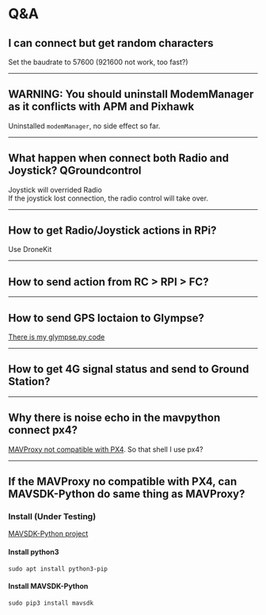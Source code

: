 # Q&A

## I can connect but get random characters
Set the baudrate to 57600 (921600 not work, too fast?)

---
## WARNING: You should uninstall ModemManager as it conflicts with APM and Pixhawk
Uninstalled `modemManager`, no side effect so far.

---
##  What happen when connect both Radio and Joystick? **QGroundcontrol**
Joystick will overrided Radio<br>
If the joystick lost connection, the radio control will take over.

---
##  How to get Radio/Joystick actions in RPi?
Use DroneKit

---
##  How to send action from RC > RPI > FC?

---
##  How to send GPS loctaion to Glympse?
[There is my glympse.py code](https://github.com/rc-bellergy/glympse.git)

---
##  How to get 4G signal status and send to Ground Station?<br>

---
##  Why there is noise echo in the mavpython connect px4?<br>
[MAVProxy not compatible with PX4](https://discuss.px4.io/t/mavproxy-not-compatible-with-px4/7164/2). So that shell I use px4?

---
## If the MAVProxy no compatible with PX4, can MAVSDK-Python do same thing as MAVProxy?
### Install (Under Testing)
[MAVSDK-Python project](https://github.com/mavlink/MAVSDK-Python)

#### Install python3
    sudo apt install python3-pip

#### Install MAVSDK-Python
    sudo pip3 install mavsdk    
